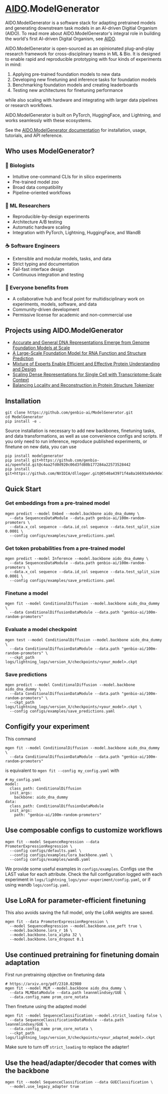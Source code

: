 # [AIDO](https://github.com/genbio-ai/AIDO).ModelGenerator

AIDO.ModelGenerator is a software stack for adapting pretrained models and generating downstream task models in an AI-driven Digitial Organism (AIDO). 
To read more about AIDO.ModelGenerator's integral role in building the world's first AI-driven Digital Organism, see [AIDO](https://github.com/genbio-ai/AIDO).

AIDO.ModelGenerator is open-sourced as an opinionated plug-and-play research framework for cross-disciplinary teams in ML & Bio. 
It is designed to enable rapid and reproducible prototyping with four kinds of experiments in mind:

1. Applying pre-trained foundation models to new data
2. Developing new finetuning and inference tasks for foundation models
3. Benchmarking foundation models and creating leaderboards
4. Testing new architectures for finetuning performance

while also scaling with hardware and integrating with larger data pipelines or research workflows.

AIDO.ModelGenerator is built on PyTorch, HuggingFace, and Lightning, and works seamlessly with these ecosystems.

See the [AIDO.ModelGenerator documentation](https://genbio-ai.github.io/ModelGenerator) for installation, usage, tutorials, and API reference.

## Who uses ModelGenerator?

### 🧬 Biologists 
* Intuitive one-command CLIs for in silico experiments
* Pre-trained model zoo
* Broad data compatibility
* Pipeline-oriented workflows

### 🤖 ML Researchers 
* Reproducible-by-design experiments
* Architecture A/B testing
* Automatic hardware scaling
* Integration with PyTorch, Lightning, HuggingFace, and WandB

### ☕ Software Engineers
* Extensible and modular models, tasks, and data
* Strict typing and documentation
* Fail-fast interface design
* Continuous integration and testing

### 🤝 Everyone benefits from
* A collaborative hub and focal point for multidisciplinary work on experiments, models, software, and data
* Community-driven development
* Permissive license for academic and non-commercial use

## Projects using AIDO.ModelGenerator

- [Accurate and General DNA Representations Emerge from Genome Foundation Models at Scale](https://doi.org/10.1101/2024.12.01.625444)
- [A Large-Scale Foundation Model for RNA Function and Structure Prediction](https://doi.org/10.1101/2024.11.28.625345)
- [Mixture of Experts Enable Efficient and Effective Protein Understanding and Design](https://doi.org/10.1101/2024.11.29.625425)
- [Scaling Dense Representations for Single Cell with Transcriptome-Scale Context](https://doi.org/10.1101/2024.11.28.625303)
- [Balancing Locality and Reconstruction in Protein Structure Tokenizer](https://doi.org/10.1101/2024.12.02.626366)

## Installation
```
git clone https://github.com/genbio-ai/ModelGenerator.git
cd ModelGenerator
pip install -e .
```
Source installation is necessary to add new backbones, finetuning tasks, and data transformations, as well as use convenience configs and scripts. If you only need to run inference, reproduce published experiments, or finetune on new data, you can use
```
pip install modelgenerator
pip install git+https://github.com/genbio-ai/openfold.git@c4aa2fd0d920c06d3fd80b177284a22573528442
pip install git+https://github.com/NVIDIA/dllogger.git@0540a43971f4a8a16693a9de9de73c1072020769
```

## Quick Start
### Get embeddings from a pre-trained model
```
mgen predict --model Embed --model.backbone aido_dna_dummy \
  --data SequencesDataModule --data.path genbio-ai/100m-random-promoters \
  --data.x_col sequence --data.id_col sequence --data.test_split_size 0.0001 \
  --config configs/examples/save_predictions.yaml
```

### Get token probabilities from a pre-trained model
```
mgen predict --model Inference --model.backbone aido_dna_dummy \
  --data SequencesDataModule --data.path genbio-ai/100m-random-promoters \
  --data.x_col sequence --data.id_col sequence --data.test_split_size 0.0001 \
  --config configs/examples/save_predictions.yaml
```

### Finetune a model
```
mgen fit --model ConditionalDiffusion --model.backbone aido_dna_dummy \
  --data ConditionalDiffusionDataModule --data.path "genbio-ai/100m-random-promoters"
```

### Evaluate a model checkpoint
```
mgen test --model ConditionalDiffusion --model.backbone aido_dna_dummy \
  --data ConditionalDiffusionDataModule --data.path "genbio-ai/100m-random-promoters" \
  --ckpt_path logs/lightning_logs/version_X/checkpoints/<your_model>.ckpt
```

### Save predictions
```
mgen predict --model ConditionalDiffusion --model.backbone aido_dna_dummy \
  --data ConditionalDiffusionDataModule --data.path "genbio-ai/100m-random-promoters" \
  --ckpt_path logs/lightning_logs/version_X/checkpoints/<your_model>.ckpt \
  --config configs/examples/save_predictions.yaml
```

## Configify your experiment
This command
```
mgen fit --model ConditionalDiffusion --model.backbone aido_dna_dummy \
  --data ConditionalDiffusionDataModule --data.path "genbio-ai/100m-random-promoters"
```

is equivalent to
`mgen fit --config my_config.yaml` with

```
# my_config.yaml
model:
  class_path: ConditionalDiffusion
  init_args:
    backbone: aido_dna_dummy
data:
  class_path: ConditionalDiffusionDataModule
  init_args:
    path: "genbio-ai/100m-random-promoters"
```

## Use composable configs to customize workflows
```
mgen fit --model SequenceRegression --data PromoterExpressionRegression \
  --config configs/defaults.yaml \
  --config configs/examples/lora_backbone.yaml \
  --config configs/examples/wandb.yaml
```

We provide some useful examples in `configs/examples`.
Configs use the LAST value for each attribute.
Check the full configuration logged with each experiment in `logs/lightning_logs/your-experiment/config.yaml`, or if using wandb `logs/config.yaml`.

## Use LoRA for parameter-efficient finetuning
This also avoids saving the full model, only the LoRA weights are saved.
```
mgen fit --data PromoterExpressionRegression \
  --model SequenceRegression --model.backbone.use_peft true \
  --model.backbone.lora_r 16 \
  --model.backbone.lora_alpha 32 \
  --model.backbone.lora_dropout 0.1
```

## Use continued pretraining for finetuning domain adaptation
First run pretraining objective on finetuning data
```
# https://arxiv.org/pdf/2310.02980
mgen fit --model MLM --model.backbone aido_dna_dummy \
  --data MLMDataModule --data.path leannmlindsey/GUE \
  --data.config_name prom_core_notata
```

Then finetune using the adapted model
```
mgen fit --model SequenceClassification --model.strict_loading false \
  --data SequenceClassificationDataModule --data.path leannmlindsey/GUE \
  --data.config_name prom_core_notata \
  --ckpt_path logs/lightning_logs/version_X/checkpoints/<your_adapted_model>.ckpt
```
Make sure to turn off `strict_loading` to replace the adapter!

## Use the head/adapter/decoder that comes with the backbone
```
mgen fit --model SequenceClassification --data GUEClassification \
  --model.use_legacy_adapter true
```